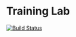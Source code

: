 # Training Lab

[![Build Status](https://travis-ci.org/Mirantis/training-lab.svg?branch=master)](https://travis-ci.org/Mirantis/training-lab)
